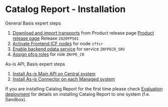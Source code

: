 # Catalog Report - Installation

General Basis expert steps
1. [Download and import transports](/inst/step-1.md) from Product release page [Product release page](https://github.com/fioritracker/cat-rep/releases) Release `2020FPS01`
2. [Activate Frontend ICF nodes](/inst/step-2.md) for node `zftcr`
3. [Enable backend odata service](/inst/step-3.md) for service `ZNYPECR_SRV`
4. [Assign pfcg roles](/inst/step-4.md) for role `ZNYPE_CR`

As-is API, Basis expert steps<br>
1. [Install As-is Main API on Central system](asis/FPS01/inst-cen.md)
2. [Install As-is Connector on each Managed system](asis/FPS01/inst-man.md)

If you are installing Catalog Report for the first time please check [Evaluation deployment](cr/FPS01/eval-dep.md) for details on installing Catalog Report to one system (f.e. Sandbox).